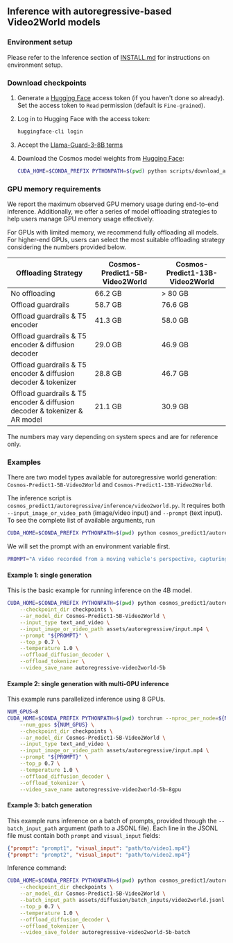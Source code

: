 ## Inference with autoregressive-based Video2World models

### Environment setup

Please refer to the Inference section of [INSTALL.md](/INSTALL.md#inference) for instructions on environment setup.

### Download checkpoints

1. Generate a [Hugging Face](https://huggingface.co/settings/tokens) access token (if you haven't done so already). Set the access token to `Read` permission (default is `Fine-grained`).

2. Log in to Hugging Face with the access token:
   ```bash
   huggingface-cli login
   ```
3. Accept the [Llama-Guard-3-8B terms](https://huggingface.co/meta-llama/Llama-Guard-3-8B)

4. Download the Cosmos model weights from [Hugging Face](https://huggingface.co/collections/nvidia/cosmos-predict1-67c9d1b97678dbf7669c89a7):
   ```bash
   CUDA_HOME=$CONDA_PREFIX PYTHONPATH=$(pwd) python scripts/download_autoregressive_checkpoints.py --model_sizes 5B 13B --checkpoint_dir checkpoints
   ```

### GPU memory requirements

We report the maximum observed GPU memory usage during end-to-end inference. Additionally, we offer a series of model offloading strategies to help users manage GPU memory usage effectively.

For GPUs with limited memory, we recommend fully offloading all models. For higher-end GPUs, users can select the most suitable offloading strategy considering the numbers provided below.

| Offloading Strategy | Cosmos-Predict1-5B-Video2World | Cosmos-Predict1-13B-Video2World |
|-------------|---------|---------|
| No offloading | 66.2 GB | > 80 GB |
| Offload guardrails | 58.7 GB | 76.6 GB |
| Offload guardrails & T5 encoder | 41.3 GB | 58.0 GB |
| Offload guardrails & T5 encoder & diffusion decoder | 29.0 GB | 46.9 GB |
| Offload guardrails & T5 encoder & diffusion decoder & tokenizer | 28.8 GB | 46.7 GB |
| Offload guardrails & T5 encoder & diffusion decoder & tokenizer & AR model | 21.1 GB | 30.9 GB |

The numbers may vary depending on system specs and are for reference only.

### Examples
There are two model types available for autoregressive world generation: `Cosmos-Predict1-5B-Video2World` and `Cosmos-Predict1-13B-Video2World`.

The inference script is `cosmos_predict1/autoregressive/inference/video2world.py`.
It requires both `--input_image_or_video_path` (image/video input) and `--prompt` (text input).
To see the complete list of available arguments, run
```bash
CUDA_HOME=$CONDA_PREFIX PYTHONPATH=$(pwd) python cosmos_predict1/autoregressive/inference/video2world.py --help
```

We will set the prompt with an environment variable first.
```bash
PROMPT="A video recorded from a moving vehicle's perspective, capturing roads, buildings, landscapes, and changing weather and lighting conditions."
```

#### Example 1: single generation
This is the basic example for running inference on the 4B model.
```bash
CUDA_HOME=$CONDA_PREFIX PYTHONPATH=$(pwd) python cosmos_predict1/autoregressive/inference/video2world.py \
    --checkpoint_dir checkpoints \
    --ar_model_dir Cosmos-Predict1-5B-Video2World \
    --input_type text_and_video \
    --input_image_or_video_path assets/autoregressive/input.mp4 \
    --prompt "${PROMPT}" \
    --top_p 0.7 \
    --temperature 1.0 \
    --offload_diffusion_decoder \
    --offload_tokenizer \
    --video_save_name autoregressive-video2world-5b
```

#### Example 2: single generation with multi-GPU inference
This example runs parallelized inference using 8 GPUs.
```bash
NUM_GPUS=8
CUDA_HOME=$CONDA_PREFIX PYTHONPATH=$(pwd) torchrun --nproc_per_node=${NUM_GPUS} cosmos_predict1/autoregressive/inference/video2world.py \
    --num_gpus ${NUM_GPUS} \
    --checkpoint_dir checkpoints \
    --ar_model_dir Cosmos-Predict1-5B-Video2World \
    --input_type text_and_video \
    --input_image_or_video_path assets/autoregressive/input.mp4 \
    --prompt "${PROMPT}" \
    --top_p 0.7 \
    --temperature 1.0 \
    --offload_diffusion_decoder \
    --offload_tokenizer \
    --video_save_name autoregressive-video2world-5b-8gpu
```

#### Example 3: batch generation
This example runs inference on a batch of prompts, provided through the `--batch_input_path` argument (path to a JSONL file).
Each line in the JSONL file must contain both `prompt` and `visual_input` fields:
```json
{"prompt": "prompt1", "visual_input": "path/to/video1.mp4"}
{"prompt": "prompt2", "visual_input": "path/to/video2.mp4"}
```
Inference command:
```bash
CUDA_HOME=$CONDA_PREFIX PYTHONPATH=$(pwd) python cosmos_predict1/autoregressive/inference/video2world.py \
    --checkpoint_dir checkpoints \
    --ar_model_dir Cosmos-Predict1-5B-Video2World \
    --batch_input_path assets/diffusion/batch_inputs/video2world.jsonl \
    --top_p 0.7 \
    --temperature 1.0 \
    --offload_diffusion_decoder \
    --offload_tokenizer \
    --video_save_folder autoregressive-video2world-5b-batch
```
